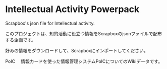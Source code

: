 # Intellectual Activity Powerpack
Scrapbox's json file for Intellectual activity.

このプロジェクトは、知的活動に役立つ情報をScrapboxのjsonファイルで配布する企画です。

好みの情報をダウンロードして、Scrapboxにインポートしてください。

PoIC
　情報カードを使った情報管理システムPoICについてのWikiデータです。
